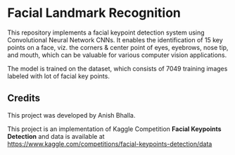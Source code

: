 # Facial Landmark Recognition


This repository implements a facial keypoint detection system using Convolutional Neural Network CNNs. It enables the identification of 15 key points on a face, viz. the corners & center point of eyes, eyebrows, nose tip, and mouth, which can be valuable for various computer vision applications. 



The model is trained on the dataset, which consists of 7049 training images labeled with lot of facial key points.


## Credits

This project was developed by Anish Bhalla.

This project is an implementation of Kaggle Competition **Facial Keypoints Detection** and data is available at https://www.kaggle.com/competitions/facial-keypoints-detection/data
